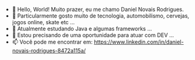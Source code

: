 - 👋 Hello, World! Muito prazer, eu me chamo Daniel Novais Rodrigues.
- 👀 Particularmente gosto muito de tecnologia, automobilismo, cervejas, jogos online, skate etc ...
- 🌱 Atualmente estudando Java e algumas frameworks ...
- 💞️ Estou precisando de uma oportunidade para atuar com DEV ...
- 📫  Você pode me encontrar em: https://www.linkedin.com/in/daniel-novais-rodrigues-8472a115a/

<!---
xthedisasterpiecex/xthedisasterpiecex is a ✨ special ✨ repository because its `README.md` (this file) appears on your GitHub profile.
You can click the Preview link to take a look at your changes.
--->
